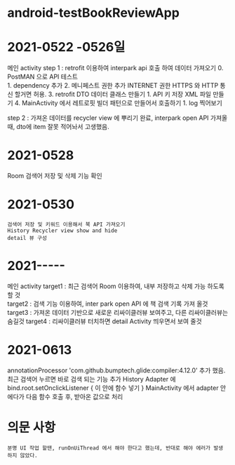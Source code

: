 # android-testBookReviewApp

# 2021-0522 -0526일
  메인 activity 
  step 1 : retrofit 이용하여 interpark api 호출 하여 데이터 가져오기
    0. PostMAN 으로 API 테스트   
    1. dependency 추가 
    2. 메니페스트 권한 추가 INTERNET 권한 HTTPS 와 HTTP 통신 할거면 허용.
    3. retrofit DTO 데이터 클래스 만들기
        1. API 키 저장 XML 파일 만들기
    4. MainActivity 에서 레트로핏 빌더 패턴으로 만들어서 호출하기 
        1. log 찍어보기 
   
  step 2 : 가져온 데이터를 recycler view 에 뿌리기 
  완료, interpark open API 가져올때, dto에 item 잘못 적어놔서 고생했음. 
    
# 2021-0528 

   Room 검색어 저장 및 삭제 기능 확인

# 2021-0530
    검색어 저장 및 키워드 이용해서 북 API 가져오기 
    History Recycler view show and hide 
    detail 뷰 구성  
    
# 2021----- 
  메인 activity 
  target1 : 최근 검색어 Room 이용하여, 내부 저장하고 삭제 가능 하도록 할 것  
  target2 : 검색 기능 이용하여, inter park open API 에 책 검색 기록 가져 올것 
  target3 : 가져온 데이터 기반으로 새로운 리싸이클러뷰 보여주고, 다른 리싸이클러뷰는 숨길것 
  target4 : 리싸이클러뷰 터치하면 detail Activity 띄우면서 보여 줄것 
  
# 2021-0613 
  annotationProcessor  'com.github.bumptech.glide:compiler:4.12.0' 추가 했음. 
  최근 검색어 누르면 바로 검색 되는 기능 추가 
  History Adapter 에 bind.root.setOnclickListener { 이 안에 함수 넣기 }
  MainActivity 에서 adapter 안에다가 다음 함수 호출 후, 받아온 값으로 처리  
  
# 의문 사항 
    분명 UI 작업 할땐, runOnUiThread 에서 해야 한다고 했는데, 반대로 해야 에러가 발생 하지 않았다. 
    
  
 
 
